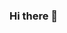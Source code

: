 ### Hi there 👋

<!--
**ZeffyWasTaken/ZeffyWasTaken** is a ✨ _special_ ✨ repository because its `README.md` (this file) appears on your GitHub profile.



- 🔭 I’m currently working on my own classes in college and outside courses.
- 🌱 I’m currently learning about Python in datascience and AI and im also learning about Full-stack development.
- 👯 I’m looking to collaborate on hackathons, and CS projects in the near future.
- 🤔 I’m looking for help with figuring out the best CS career for me that aligns with my interests.
- 💬 Ask me about whatever you want im down to talk about anything!
- 📫 How to reach me: https://www.instagram.com/madhavpuk3a/ or also discord ( user is zeffy0_0)
- 😄 Pronouns: He/Him
- ⚡ Fun fact: Jujustu Kaisen is the best Anime and Manga :) 

